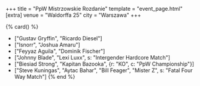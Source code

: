+++
title = "PpW Mistrzowskie Rozdanie"
template = "event_page.html"
[extra]
venue = "Waldorffa 25"
city = "Warszawa"
+++

{% card() %}
- ["Gustav Gryffin", "Ricardo Diesel"]
- ["Isnorr", "Joshua Amaru"]
- ["Feyyaz Aguila", "Dominik Fischer"]
- ["Johnny Blade", "Lexi Luxx", s: "Intergender Hardcore Match"]
- ["Biesiad Strong", "Kapitan Bazooka", {r: "KO", c: "PpW Championship"}]
- ["Steve Kuningas", "Aytac Bahar", "Bill Feager", "Mister Z", s: "Fatal Four Way Match"]
{% end %}

